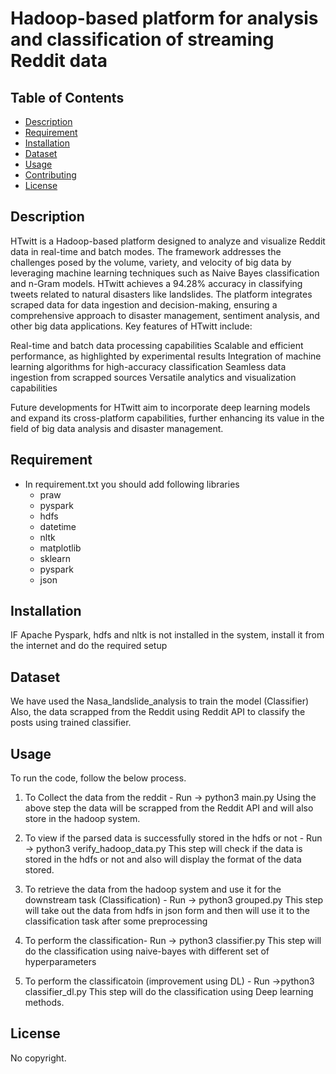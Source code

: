 # Hadoop-based platform for analysis and classification of streaming Reddit data

## Table of Contents
- [Description](#description)
- [Requirement](#requirement.txt)
- [Installation](#installation)
- [Dataset](#dataset)
- [Usage](#usage)
- [Contributing](#contributing)
- [License](#license)

## Description
HTwitt is a Hadoop-based platform designed to analyze and visualize Reddit data in real-time and batch modes. The framework addresses the challenges posed by the volume, variety, and velocity of big data by leveraging machine learning techniques such as Naive Bayes classification and n-Gram models.
HTwitt achieves a 94.28% accuracy in classifying tweets related to natural disasters like landslides. The platform integrates scraped data for data ingestion and decision-making, ensuring a comprehensive approach to disaster management, sentiment analysis, and other big data applications.
Key features of HTwitt include:

Real-time and batch data processing capabilities
Scalable and efficient performance, as highlighted by experimental results
Integration of machine learning algorithms for high-accuracy classification
Seamless data ingestion from scrapped sources
Versatile analytics and visualization capabilities

Future developments for HTwitt aim to incorporate deep learning models and expand its cross-platform capabilities, further enhancing its value in the field of big data analysis and disaster management.

## Requirement
- In requirement.txt you should add following libraries
    - praw
    - pyspark
    - hdfs
    - datetime
    - nltk
    - matplotlib
    - sklearn
    - pyspark
    - json
    
## Installation
IF Apache Pyspark, hdfs and nltk is not installed in the system, install it from the internet and do the required setup

## Dataset
We have used the Nasa_landslide_analysis to train the model (Classifier)
Also, the data scrapped from the Reddit using Reddit API to classify the posts using trained classifier.

## Usage
To run the code, follow the below process.
1) To Collect the data from the reddit -  Run -> python3 main.py
Using the above step the data will be scrapped from the Reddit API and will also store in the hadoop system.

2) To view if the parsed data is successfully stored in the hdfs or not -  Run -> python3 verify_hadoop_data.py
This step will check if the data is stored in the hdfs or not and also will display the format of the data stored.

3) To retrieve the data from the hadoop system and use it for the downstream task (Classification) - Run -> python3  grouped.py
This step will take out the data from hdfs in json form and then will use it to the classification task after some preprocessing

4) To perform the classification-  Run -> python3 classifier.py
This step will do the classification using naive-bayes with different set of hyperparameters

5) To perform the classificatoin (improvement using DL) - Run ->python3 classifier_dl.py
This step will do the classification using Deep learning methods. 

## License
No copyright.
